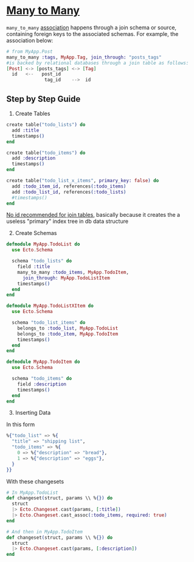 # [Many to Many](https://hexdocs.pm/ecto/polymorphic-associations-with-many-to-many.html)

`many_to_many` [association](https://elixirschool.com/en/lessons/ecto/associations/#many-to-many) happens through a join schema or source, containing foreign keys to the associated schemas. For example, the association below:

```elixir
# from MyApp.Post
many_to_many :tags, MyApp.Tag, join_through: "posts_tags"
#is backed by relational databases through a join table as follows:
[Post] <-> [posts_tags] <-> [Tag]
  id   <--   post_id
              tag_id    -->  id
```

## Step by Step Guide

1)  Create Tables

```elixir
create table("todo_lists") do
  add :title
  timestamps()
end

create table("todo_items") do
  add :description
  timestamps()
end

create table("todo_list_x_items", primary_key: false) do
  add :todo_item_id, references(:todo_items)
  add :todo_list_id, references(:todo_lists)
  #timestamps()
end
```

[No id recommended for join tables](https://blog.jooq.org/2019/03/26/the-cost-of-useless-surrogate-keys-in-relationship-tables/), basically because it creates the a useless "primary" index tree in db data structure

2) Create Schemas

```elixir
defmodule MyApp.TodoList do
  use Ecto.Schema

  schema "todo_lists" do
    field :title
    many_to_many :todo_items, MyApp.TodoItem,
      join_through: MyApp.TodoListItem
    timestamps()
  end
end

defmodule MyApp.TodoListXItem do
  use Ecto.Schema

  schema "todo_list_items" do
    belongs_to :todo_list, MyApp.TodoList
    belongs_to :todo_item, MyApp.TodoItem
    timestamps()
  end
end

defmodule MyApp.TodoItem do
  use Ecto.Schema

  schema "todo_items" do
    field :description
    timestamps()
  end
end
```

3) Inserting Data

In this form

```elixir
%{"todo_list" => %{
  "title" => "shipping list",
  "todo_items" => %{
    0 => %{"description" => "bread"},
    1 => %{"description" => "eggs"},
  }
}}
```

With these changesets

```elixir
# In MyApp.TodoList
def changeset(struct, params \\ %{}) do
  struct
  |> Ecto.Changeset.cast(params, [:title])
  |> Ecto.Changeset.cast_assoc(:todo_items, required: true)
end

# And then in MyApp.TodoItem
def changeset(struct, params \\ %{}) do
  struct
  |> Ecto.Changeset.cast(params, [:description])
end
```

